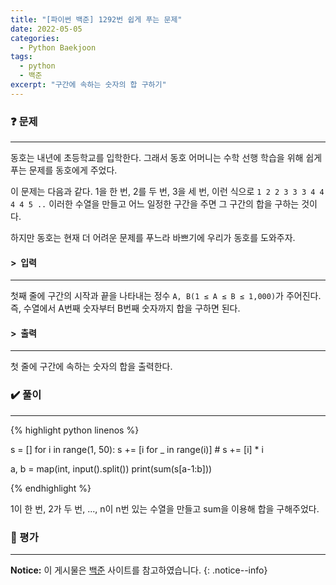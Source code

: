 ```yaml
---
title: "[파이썬 백준] 1292번 쉽게 푸는 문제"
date: 2022-05-05
categories:
  - Python Baekjoon
tags:
  - python
  - 백준
excerpt: "구간에 속하는 숫자의 합 구하기"
---
```


### ❓ 문제

---

동호는 내년에 초등학교를 입학한다. 그래서 동호 어머니는 수학 선행 학습을 위해 쉽게 푸는 문제를 동호에게 주었다.<br>

이 문제는 다음과 같다. 1을 한 번, 2를 두 번, 3을 세 번, 이런 식으로 `1 2 2 3 3 3 4 4 4 4 5 ..` 이러한 수열을 만들고 어느 일정한 구간을 주면 그 구간의 합을 구하는 것이다.<br>

하지만 동호는 현재 더 어려운 문제를 푸느라 바쁘기에 우리가 동호를 도와주자.<br>


#### > &nbsp;입력

---

첫째 줄에 구간의 시작과 끝을 나타내는 정수 `A, B(1 ≤ A ≤ B ≤ 1,000)`가 주어진다. 즉, 수열에서 A번째 숫자부터 B번째 숫자까지 합을 구하면 된다.<br>


#### > &nbsp;출력

---

첫 줄에 구간에 속하는 숫자의 합을 출력한다.<br>


### ✔️ 풀이

---

{% highlight python linenos %}

s = []
for i in range(1, 50):
    s += [i for _ in range(i)]
    # s += [i] * i

a, b = map(int, input().split())
print(sum(s[a-1:b]))

{% endhighlight %}

1이 한 번, 2가 두 번, ..., n이 n번 있는 수열을 만들고 sum을 이용해 합을 구해주었다.

### 💬 평가

---



**Notice:** 이 게시물은 [백준](https://www.acmicpc.net/problem/1292) 사이트를 참고하였습니다.
{: .notice--info}
